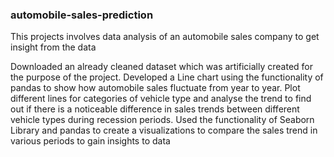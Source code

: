 ### automobile-sales-prediction

This projects involves data analysis of an automobile sales company to get insight from the data

Downloaded an already cleaned dataset which was artificially created for the purpose of the project.
Developed a Line chart using the functionality of pandas to show how automobile sales fluctuate from year to year.
Plot different lines for categories of vehicle type and analyse the trend to find out if there is a noticeable difference in sales trends between different vehicle types during recession periods.
Used the functionality of Seaborn Library and pandas to create a visualizations to compare the sales trend in various periods to gain insights to data
